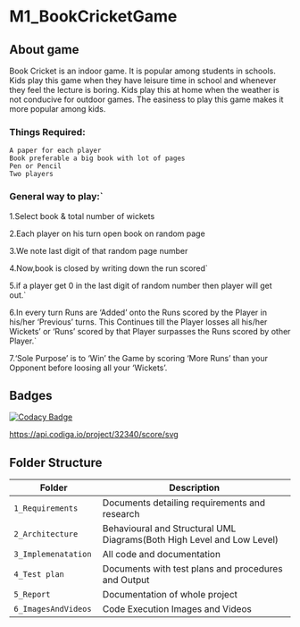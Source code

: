 # M1_BookCricketGame
## About game
Book Cricket is an indoor game. It is popular among students in schools. Kids play this game when they have leisure time in school and whenever they feel the lecture is boring. Kids play this at home when the weather is not conducive for outdoor games. The easiness to play this game makes it more popular among kids.

### Things Required:

    A paper for each player
    Book preferable a big book with lot of pages
    Pen or Pencil
    Two players 
### General way to play:`

1.Select book & total number of wickets 

2.Each player on his turn open book on random page

3.We note last digit of that random page number

4.Now,book is closed by writing down the run scored`

5.if a player get 0 in the last digit of random number then player will get out.`

6.In every turn Runs are ‘Added’ onto the Runs scored by the Player in his/her ‘Previous’ turns. This Continues till the Player losses all his/her     Wickets’ or ‘Runs’ scored by that Player surpasses the Runs scored by other Player.`

7.‘Sole Purpose’ is to ‘Win’ the Game by scoring ‘More Runs’ than your Opponent before loosing all your ‘Wickets’.
## Badges
[![Codacy Badge](https://app.codacy.com/project/badge/Grade/48bcc1f99b3841189bc3c6322055603d)](https://www.codacy.com/gh/mukul0910/M1_BookCricketGame/dashboard?utm_source=github.com&amp;utm_medium=referral&amp;utm_content=mukul0910/M1_BookCricketGame&amp;utm_campaign=Badge_Grade)

https://api.codiga.io/project/32340/score/svg
    
## Folder Structure
Folder                   | Description
-------------------------| -----------------------------------------
`1_Requirements`         | Documents detailing requirements and research
`2_Architecture`         | Behavioural and Structural UML Diagrams(Both High Level and Low Level)
`3_Implemenatation `     | All code and documentation
`4_Test plan     `       | Documents with test plans and procedures and Output
`5_Report`               | Documentation of whole project
`6_ImagesAndVideos`      | Code Execution Images and Videos
